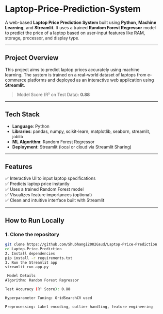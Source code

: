 # Laptop-Price-Prediction-System

A web-based **Laptop Price Prediction System** built using **Python**, **Machine Learning**, and **Streamlit**. It uses a trained **Random Forest Regressor** model to predict the price of a laptop based on user-input features like RAM, storage, processor, and display type.

---

## Project Overview

This project aims to predict laptop prices accurately using machine learning. The system is trained on a real-world dataset of laptops from e-commerce platforms and deployed as an interactive web application using **Streamlit**.

>  Model Score (R² on Test Data): **0.88**

---

##  Tech Stack

- **Language**: Python  
- **Libraries**: pandas, numpy, scikit-learn, matplotlib, seaborn, streamlit, joblib  
- **ML Algorithm**: Random Forest Regressor  
- **Deployment**: Streamlit (local or cloud via Streamlit Sharing)

---

## Features

✅ Interactive UI to input laptop specifications  
✅ Predicts laptop price instantly  
✅ Uses a trained Random Forest model  
✅ Visualizes feature importances (optional)  
✅ Clean and intuitive interface built with Streamlit

---

##  How to Run Locally

### 1. Clone the repository

```bash
git clone https://github.com/Shubhangi2002Gaud/Laptop-Price-Prediction.git
cd Laptop-Price-Prediction
2. Install dependencies
pip install -r requirements.txt
3. Run the Streamlit app
streamlit run app.py

 Model Details
Algorithm: Random Forest Regressor

Test Accuracy (R² Score): 0.88

Hyperparameter Tuning: GridSearchCV used

Preprocessing: Label encoding, outlier handling, feature engineering
